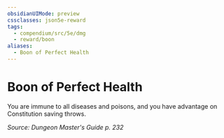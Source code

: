 ```yaml
---
obsidianUIMode: preview
cssclasses: json5e-reward
tags:
  - compendium/src/5e/dmg
  - reward/boon
aliases:
  - Boon of Perfect Health
---
```

# Boon of Perfect Health

You are immune to all diseases and poisons, and you have advantage on Constitution saving throws.

*Source: Dungeon Master's Guide p. 232*